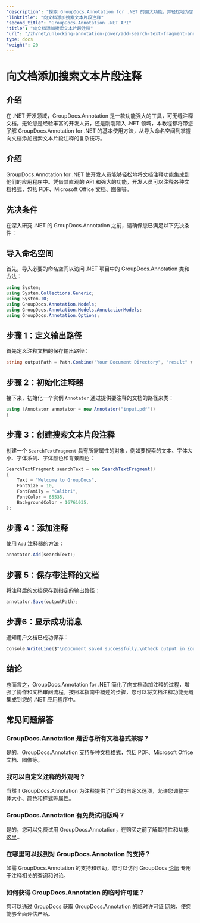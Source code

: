 ```yaml
---
"description": "探索 GroupDocs.Annotation for .NET 的强大功能，并轻松地为您的应用程序添加文档注释功能。"
"linktitle": "向文档添加搜索文本片段注释"
"second_title": "GroupDocs.Annotation .NET API"
"title": "向文档添加搜索文本片段注释"
"url": "/zh/net/unlocking-annotation-power/add-search-text-fragment-annotation/"
type: docs
"weight": 20
---
```


# 向文档添加搜索文本片段注释

## 介绍
在 .NET 开发领域，GroupDocs.Annotation 是一款功能强大的工具，可无缝注释文档。无论您是经验丰富的开发人员，还是刚刚踏入 .NET 领域，本教程都将带您了解 GroupDocs.Annotation for .NET 的基本使用方法，从导入命名空间到掌握向文档添加搜索文本片段注释的复杂技巧。
## 介绍
GroupDocs.Annotation for .NET 使开发人员能够轻松地将文档注释功能集成到他们的应用程序中。凭借其直观的 API 和强大的功能，开发人员可以注释各种文档格式，包括 PDF、Microsoft Office 文档、图像等。
## 先决条件
在深入研究 .NET 的 GroupDocs.Annotation 之前，请确保您已满足以下先决条件：

## 导入命名空间
首先，导入必要的命名空间以访问 .NET 项目中的 GroupDocs.Annotation 类和方法：
```csharp
using System;
using System.Collections.Generic;
using System.IO;
using GroupDocs.Annotation.Models;
using GroupDocs.Annotation.Models.AnnotationModels;
using GroupDocs.Annotation.Options;
```
## 步骤 1：定义输出路径
首先定义注释文档的保存输出路径：
```csharp
string outputPath = Path.Combine("Your Document Directory", "result" + Path.GetExtension("input.pdf"));
```
## 步骤 2：初始化注释器
接下来，初始化一个实例 `Annotator` 通过提供要注释的文档的路径来类：
```csharp
using (Annotator annotator = new Annotator("input.pdf"))
{
```
## 步骤 3：创建搜索文本片段注释
创建一个 `SearchTextFragment` 具有所需属性的对象，例如要搜索的文本、字体大小、字体系列、字体颜色和背景颜色：
```csharp
SearchTextFragment searchText = new SearchTextFragment()
{
    Text = "Welcome to GroupDocs",
    FontSize = 10,
    FontFamily = "Calibri",
    FontColor = 65535,
    BackgroundColor = 16761035,
};
```
## 步骤 4：添加注释
使用 `Add` 注释器的方法：
```csharp
annotator.Add(searchText);
```
## 步骤 5：保存带注释的文档
将注释后的文档保存到指定的输出路径：
```csharp
annotator.Save(outputPath);
```
## 步骤6：显示成功消息
通知用户文档已成功保存：
```csharp
Console.WriteLine($"\nDocument saved successfully.\nCheck output in {outputPath}.");
```

## 结论
总而言之，GroupDocs.Annotation for .NET 简化了向文档添加注释的过程，增强了协作和文档审阅流程。按照本指南中概述的步骤，您可以将文档注释功能无缝集成到您的 .NET 应用程序中。
## 常见问题解答
### GroupDocs.Annotation 是否与所有文档格式兼容？
是的，GroupDocs.Annotation 支持多种文档格式，包括 PDF、Microsoft Office 文档、图像等。
### 我可以自定义注释的外观吗？
当然！GroupDocs.Annotation 为注释提供了广泛的自定义选项，允许您调整字体大小、颜色和样式等属性。
### GroupDocs.Annotation 有免费试用版吗？
是的，您可以免费试用 GroupDocs.Annotation，在购买之前了解其特性和功能 [这里](https://releases.groupdocs.com/)..
### 在哪里可以找到对 GroupDocs.Annotation 的支持？
如需 GroupDocs.Annotation 的支持和帮助，您可以访问 GroupDocs [论坛](https://forum.groupdocs.com/c/annotation/10) 专用于注释相关的查询和讨论。
### 如何获得 GroupDocs.Annotation 的临时许可证？
您可以通过 GroupDocs 获取 GroupDocs.Annotation 的临时许可证 [网站](https://purchase.groupdocs.com/temporary-license/)，使您能够全面评估产品。